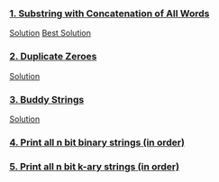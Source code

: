 ### [1. Substring with Concatenation of All Words](https://leetcode.com/problems/substring-with-concatenation-of-all-words/)
[Solution](src/1.kt) [Best Solution](src/1.1.kt)

### [2. Duplicate Zeroes](https://leetcode.com/problems/duplicate-zeros/)
[Solution](src/2.kt)

### [3. Buddy Strings](https://leetcode.com/problems/buddy-strings/)
[Solution](src/3.kt)

### [4. Print all n bit binary strings (in order)](src/4.kt)

### [5. Print all n bit k-ary strings (in order)](src/5.kt)